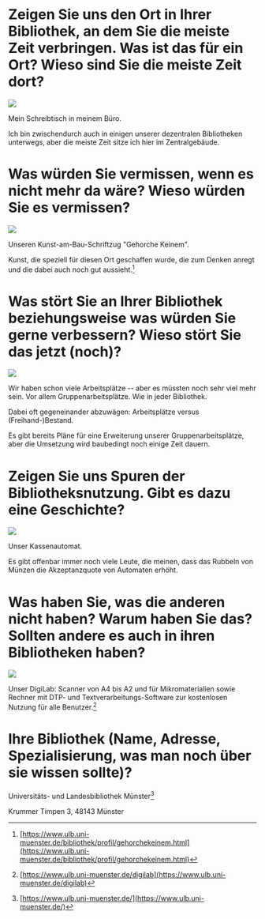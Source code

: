 Zeigen Sie uns den Ort in Ihrer Bibliothek, an dem Sie die meiste Zeit verbringen. Was ist das für ein Ort? Wieso sind Sie die meiste Zeit dort?
================================================================================================================================================

![](img/schreibtisch.jpg)

Mein Schreibtisch in meinem Büro.

Ich bin zwischendurch auch in einigen unserer dezentralen Bibliotheken
unterwegs, aber die meiste Zeit sitze ich hier im Zentralgebäude.

Was würden Sie vermissen, wenn es nicht mehr da wäre? Wieso würden Sie es vermissen?
====================================================================================

![](img/schriftzug.jpg)

Unseren Kunst-am-Bau-Schriftzug "Gehorche Keinem".

Kunst, die speziell für diesen Ort geschaffen wurde, die zum Denken
anregt und die dabei auch noch gut aussieht.[^1]

Was stört Sie an Ihrer Bibliothek beziehungsweise was würden Sie gerne verbessern? Wieso stört Sie das jetzt (noch)?
====================================================================================================================

![](img/arbeitsplaetze.jpg)

Wir haben schon viele Arbeitsplätze -- aber es müssten noch sehr viel
mehr sein. Vor allem Gruppenarbeitsplätze. Wie in jeder Bibliothek.

Dabei oft gegeneinander abzuwägen: Arbeitsplätze versus
(Freihand-)Bestand.

Es gibt bereits Pläne für eine Erweiterung unserer Gruppenarbeitsplätze,
aber die Umsetzung wird baubedingt noch einige Zeit dauern.

Zeigen Sie uns Spuren der Bibliotheksnutzung. Gibt es dazu eine Geschichte?
===========================================================================

![](img/kassenautomat.jpg)

Unser Kassenautomat.

Es gibt offenbar immer noch viele Leute, die meinen, dass das Rubbeln
von Münzen die Akzeptanzquote von Automaten erhöht.

Was haben Sie, was die anderen nicht haben? Warum haben Sie das? Sollten andere es auch in ihren Bibliotheken haben?
====================================================================================================================

![](img/DigiLab.jpg)

Unser DigiLab: Scanner von A4 bis A2 und für Mikromaterialien sowie
Rechner mit DTP- und Textverarbeitungs-Software zur kostenlosen Nutzung
für alle Benutzer.[^2]

Ihre Bibliothek (Name, Adresse, Spezialisierung, was man noch über sie wissen sollte)?
======================================================================================

Universitäts- und Landesbibliothek Münster[^3]

Krummer Timpen 3, 48143 Münster

[^1]: [https://www.ulb.uni-muenster.de/bibliothek/profil/gehorchekeinem.html](https://www.ulb.uni-muenster.de/bibliothek/profil/gehorchekeinem.html)

[^2]: [https://www.ulb.uni-muenster.de/digilab](https://www.ulb.uni-muenster.de/digilab)

[^3]: [https://www.ulb.uni-muenster.de/](https://www.ulb.uni-muenster.de/)